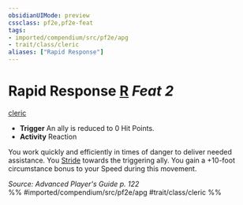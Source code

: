 ```yaml
---
obsidianUIMode: preview
cssclass: pf2e,pf2e-feat
tags:
- imported/compendium/src/pf2e/apg
- trait/class/cleric
aliases: ["Rapid Response"]
---
```

# Rapid Response  [R](chapter-9-playing-the-game.md#Actions "Reaction") *Feat 2*  
[cleric](rules/traits/cleric.md)  

- **Trigger** An ally is reduced to 0 Hit Points.
- **Activity** Reaction

You work quickly and efficiently in times of danger to deliver needed assistance. You [Stride](stride.md) towards the triggering ally. You gain a +10-foot circumstance bonus to your Speed during this movement.

*Source: Advanced Player's Guide p. 122*  
%% #imported/compendium/src/pf2e/apg #trait/class/cleric %%